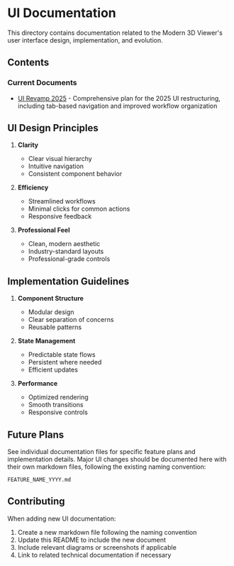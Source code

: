 # UI Documentation

This directory contains documentation related to the Modern 3D Viewer's user interface design, implementation, and evolution.

## Contents

### Current Documents
- [UI Revamp 2025](./UI_REVAMP_2025-03-25-1114.md) - Comprehensive plan for the 2025 UI restructuring, including tab-based navigation and improved workflow organization

## UI Design Principles

1. **Clarity**
   - Clear visual hierarchy
   - Intuitive navigation
   - Consistent component behavior

2. **Efficiency**
   - Streamlined workflows
   - Minimal clicks for common actions
   - Responsive feedback

3. **Professional Feel**
   - Clean, modern aesthetic
   - Industry-standard layouts
   - Professional-grade controls

## Implementation Guidelines

1. **Component Structure**
   - Modular design
   - Clear separation of concerns
   - Reusable patterns

2. **State Management**
   - Predictable state flows
   - Persistent where needed
   - Efficient updates

3. **Performance**
   - Optimized rendering
   - Smooth transitions
   - Responsive controls

## Future Plans

See individual documentation files for specific feature plans and implementation details. Major UI changes should be documented here with their own markdown files, following the existing naming convention:

```
FEATURE_NAME_YYYY.md
```

## Contributing

When adding new UI documentation:
1. Create a new markdown file following the naming convention
2. Update this README to include the new document
3. Include relevant diagrams or screenshots if applicable
4. Link to related technical documentation if necessary 